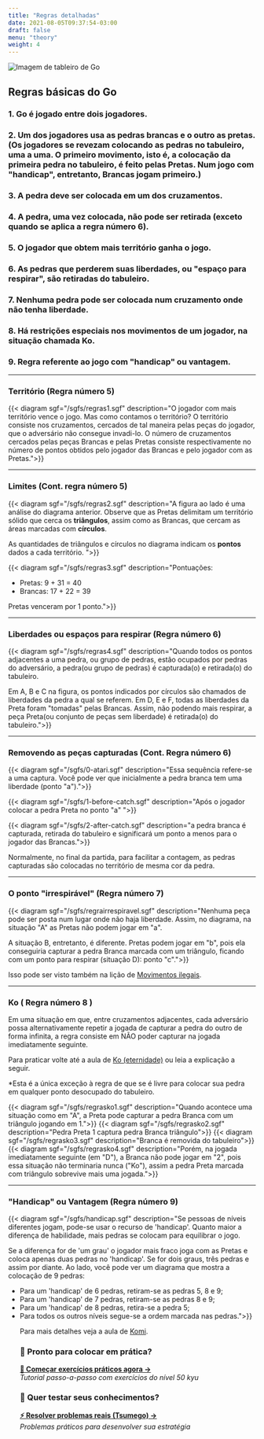 ```yaml
---
title: "Regras detalhadas"
date: 2021-08-05T09:37:54-03:00
draft: false
menu: "theory"
weight: 4
---
```


![Imagem de tableiro de Go](/img/go3.jpg)

## Regras básicas do Go

### 1. Go é jogado entre dois jogadores.
### 2. Um dos jogadores usa as pedras brancas e o outro as pretas. (Os jogadores se revezam colocando as pedras no tabuleiro, uma a uma. O primeiro movimento, isto é, a colocação da primeira pedra no tabuleiro, é feito pelas Pretas. Num jogo com "handicap", entretanto, Brancas jogam primeiro.)
### 3. A pedra deve ser colocada em um dos cruzamentos.
### 4. A pedra, uma vez colocada, não pode ser retirada (exceto quando se aplica a regra número 6).
### 5. O jogador que obtem mais território ganha o jogo.
### 6. As pedras que perderem suas liberdades, ou "espaço para respirar", são retiradas do tabuleiro.
### 7. Nenhuma pedra pode ser colocada num cruzamento onde não tenha liberdade.
### 8. Há restrições especiais nos movimentos de um jogador, na situação chamada Ko.
### 9. Regra referente ao jogo com "handicap" ou vantagem.

---

### Território (Regra número 5)

{{< diagram sgf="/sgfs/regras1.sgf" description="O jogador com mais território vence o jogo. Mas como contamos o território? O território consiste nos cruzamentos, cercados de tal maneira pelas peças do jogador, que o adversário não consegue invadi-lo. O número de cruzamentos cercados pelas peças Brancas e pelas Pretas consiste respectivamente no número de pontos obtidos pelo jogador das Brancas e pelo jogador com as Pretas.">}} 

---
### Limites (Cont. regra número 5)

{{< diagram sgf="/sgfs/regras2.sgf" description="A figura ao lado é uma análise do diagrama anterior. Observe que as Pretas delimitam um território sólido que cerca os <strong>triângulos</strong>, assim como as Brancas, que cercam as áreas marcadas com <strong>círculos</strong>.</p><p>As quantidades de triângulos e círculos no diagrama indicam os <strong>pontos</strong> dados a cada território. ">}} 


{{< diagram sgf="/sgfs/regras3.sgf" description="Pontuações:</p><p><ul><li>Pretas: 9 + 31 = 40</li><li>Brancas: 17 + 22 = 39</li></ul><p>Pretas venceram por 1 ponto.">}} 

---
### Liberdades ou espaços para respirar (Regra número 6)

{{< diagram sgf="/sgfs/regras4.sgf" description="Quando todos os pontos adjacentes a uma pedra, ou grupo de pedras, estão ocupados por pedras do adversário, a pedra(ou grupo de pedras) é capturada(o) e retirada(o) do tabuleiro.</p><p>Em A, B e C na figura, os pontos indicados por círculos são chamados de liberdades da pedra a qual se referem. Em D, E e F, todas as liberdades da Preta foram \"tomadas\" pelas Brancas. Assim, não podendo mais respirar, a peça Preta(ou conjunto de peças sem liberdade) é retirada(o) do tabuleiro.">}} 

---

### Removendo as peças capturadas (Cont. Regra número 6)


{{< diagram sgf="/sgfs/0-atari.sgf" description="Essa sequência refere-se a uma captura. Você pode ver que inicialmente a pedra branca tem uma liberdade (ponto \"a\").">}} 

{{< diagram sgf="/sgfs/1-before-catch.sgf" description="Após o jogador colocar a pedra Preta no ponto \"a\" ">}} 

{{< diagram sgf="/sgfs/2-after-catch.sgf" description="a pedra branca é capturada, retirada do tabuleiro e significará um ponto a menos para o jogador das Brancas.">}} 

Normalmente, no final da partida, para facilitar a contagem, as pedras capturadas são colocadas no território de mesma cor da pedra.

  
---
### O ponto "irrespirável" (Regra número 7)

{{< diagram sgf="/sgfs/regrairrespiravel.sgf" description="Nenhuma peça pode ser posta num lugar onde não haja liberdade. Assim, no diagrama, na situação \"A\" as Pretas não podem jogar em \"a\".</p><p>A situação B, entretanto, é diferente. Pretas podem jogar em \"b\", pois ela conseguiria capturar a pedra Branca marcada com um triângulo, ficando com um ponto para respirar (situação D): ponto \"c\".">}} 

Isso pode ser visto também na lição de [Movimentos ilegais](/movimentos-ilegais).


---
### Ko ( Regra número 8 )
Em uma situação em que, entre cruzamentos adjacentes, cada adversário possa alternativamente repetir a jogada de capturar a pedra do outro de forma infinita, a regra consiste em NÃO poder capturar na jogada imediatamente seguinte.

Para praticar volte até a aula de [Ko (eternidade)](/ko-eternidade) ou leia a explicação a seguir.

*Esta é a única exceção à regra de que se é livre para colocar sua pedra em qualquer ponto desocupado do tabuleiro.

{{< diagram sgf="/sgfs/regrasko1.sgf" description="Quando acontece uma situação como em \"A\", a Preta pode capturar a pedra Branca com um triângulo jogando em 1.">}} 
{{< diagram sgf="/sgfs/regrasko2.sgf" description="Pedra Preta 1 captura pedra Branca triângulo">}} 
{{< diagram sgf="/sgfs/regrasko3.sgf" description="Branca é removida do tabuleiro">}} 
{{< diagram sgf="/sgfs/regrasko4.sgf" description="Porém, na jogada imediatamente seguinte (em \"D\"), a Branca não pode jogar em \"2\", pois essa situação não terminaria nunca (\"Ko\"), assim a pedra Preta marcada com triângulo sobrevive mais uma jogada.">}} 

---
### "Handicap" ou Vantagem (Regra número 9)

{{< diagram sgf="/sgfs/handicap.sgf" description="Se pessoas de níveis diferentes jogam, pode-se usar o recurso de 'handicap'. Quanto maior a diferença de habilidade, mais pedras se colocam para equilibrar o jogo.</p><p>Se a diferença for de 'um grau' o jogador mais fraco joga com as Pretas e coloca apenas duas pedras no 'handicap'. Se for dois graus, três pedras e assim por diante. Ao lado, você pode ver um diagrama que mostra a colocação de 9 pedras:<ul><li>Para um 'handicap' de 6 pedras, retiram-se as pedras 5, 8 e 9;</li><li>Para um 'handicap' de 7 pedras, retiram-se as pedras 8 e 9;</li><li>Para um 'handicap' de 8 pedras, retira-se a pedra 5;</li><li>Para todos os outros níveis segue-se a ordem marcada nas pedras.">}} 

Para mais detalhes veja a aula de [Komi](/komi).

### 🎯 **Pronto para colocar em prática?**

**[🚀 Começar exercícios práticos agora →](/problemas-de-50-kyu)**  
*Tutorial passo-a-passo com exercícios do nível 50 kyu*

### 🧠 **Quer testar seus conhecimentos?**

**[⚡ Resolver problemas reais (Tsumego) →](/tsumego-facil)**  
*Problemas práticos para desenvolver sua estratégia*
